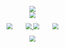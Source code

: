 
<p align="center">
    <a href="https://github.com/DenverCoder1/github-readme-streak-stats">
    <img align="center" src="https://github-readme-streak-stats.herokuapp.com/?user=gcholette&theme=gotham"/>
  </a>
  <br />
    <a href="https://github.com/anuraghazra/github-readme-stats"> 
    <img align="center" src="https://github-readme-stats.vercel.app/api/top-langs/?username=gcholette&layout=compact&&theme=gotham&hide_title=true&hide=java,smarty,vim%20script&langs_count=15&card_width=445&exclude_repo=xscreensaver,logue-sdk,galaxy-xscreensaver" />
    </a>

  </p>
  
<p align="center">
   <img src="https://user-images.githubusercontent.com/8711020/146624908-b9e9ece1-b30e-4f10-b7e5-5a0877b9b65f.gif" />
  &nbsp;  &nbsp;  &nbsp;  &nbsp;
  
  <a href="https://www.codewars.com/users/gcholette">
  <img src="https://www.codewars.com/users/gcholette/badges/micro" />
  </a>
  <a href="https://github.com/gcholette/aoc-2021-js"><img src="https://img.shields.io/badge/AoC%2021%20%E2%AD%90-22-yellow" /></a>
    &nbsp;    &nbsp;    &nbsp;    &nbsp;
 <img src="https://user-images.githubusercontent.com/8711020/146624908-b9e9ece1-b30e-4f10-b7e5-5a0877b9b65f.gif" />
</p>
  
 


 <div align="center">
     <img src="https://profile-counter.glitch.me/gcholette/count.svg" />


  </div>
  


